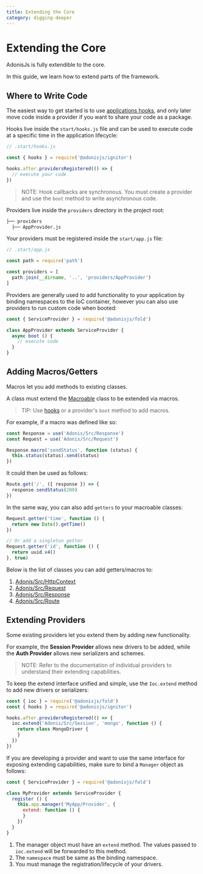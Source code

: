 ```yaml
---
title: Extending the Core
category: digging-deeper
---
```


# Extending the Core

AdonisJs is fully extendible to the core.

In this guide, we learn how to extend parts of the framework.

## Where to Write Code
The easiest way to get started is to use [applications hooks](/original/markdown/02-Concept/05-ignitor.md#hooks), and only later move code inside a provider if you want to share your code as a package.

Hooks live inside the `start/hooks.js` file and can be used to execute code at a specific time in the application lifecycle:

```js
// .start/hooks.js

const { hooks } = require('@adonisjs/ignitor')

hooks.after.providersRegistered(() => {
  // execute your code
})
```

> NOTE: Hook callbacks are synchronous. You must create a provider and use the `boot` method to write asynchronous code.

Providers live inside the `providers` directory in the project root:

```bash
├── providers
  ├── AppProvider.js
```

Your providers must be registered inside the `start/app.js` file:

```js
// .start/app.js

const path = require('path')

const providers = [
  path.join(__dirname, '..', 'providers/AppProvider')
]
```

Providers are generally used to add functionality to your application by binding namespaces to the IoC container, however you can also use providers to run custom code when booted:

```js
const { ServiceProvider } = require('@adonisjs/fold')

class AppProvider extends ServiceProvider {
  async boot () {
    // execute code
  }
}
```

## Adding Macros/Getters
Macros let you add methods to existing classes.

A class must extend the [Macroable](https://www.npmjs.com/package/macroable) class to be extended via macros.

> TIP: Use [hooks](/original/markdown/02-Concept/05-ignitor.md#hooks) or a provider's `boot` method to add macros.

For example, if a macro was defined like so:

```js
const Response = use('Adonis/Src/Response')
const Request = use('Adonis/Src/Request')

Response.macro('sendStatus', function (status) {
  this.status(status).send(status)
})
```

It could then be used as follows:

```js
Route.get('/', ({ response }) => {
  response.sendStatus(200)
})
```

In the same way, you can also add `getters` to your macroable classes:

```js
Request.getter('time', function () {
  return new Date().getTime()
})

// Or add a singleton getter
Request.getter('id', function () {
  return uuid.v4()
}, true)
```

Below is the list of classes you can add getters/macros to:

1. [Adonis/Src/HttpContext](https://github.com/adonisjs/adonis-framework/blob/develop/src/Context/index.js)
2. [Adonis/Src/Request](https://github.com/adonisjs/adonis-framework/blob/develop/src/Request/index.js)
3. [Adonis/Src/Response](https://github.com/adonisjs/adonis-framework/blob/develop/src/Response/index.js)
4. [Adonis/Src/Route](https://github.com/adonisjs/adonis-framework/blob/develop/src/Route/index.js)

## Extending Providers
Some existing providers let you extend them by adding new functionality.

For example, the **Session Provider** allows new drivers to be added, while the **Auth Provider** allows new serializers and schemes.

> NOTE: Refer to the documentation of individual providers to understand their extending capabilities.

To keep the extend interface unified and simple, use the `Ioc.extend` method to add new drivers or serializers:

```js
const { ioc } = require('@adonisjs/fold')
const { hooks } = require('@adonisjs/ignitor')

hooks.after.providersRegistered(() => {
  ioc.extend('Adonis/Src/Session', 'mongo', function () {
    return class MongoDriver {
    }
  })
})
```

If you are developing a provider and want to use the same interface for exposing extending capabilities, make sure to bind a `Manager` object as follows:

```js
const { ServiceProvider } = require('@adonisjs/fold')

class MyProvider extends ServiceProvider {
  register () {
    this.app.manager('MyApp/Provider', {
      extend: function () {
      }
    })
  }
}
```

1. The manager object must have an `extend` method. The values passed to `ioc.extend` will be forwarded to this method.
2. The `namespace` must be same as the binding namespace.
3. You must manage the registration/lifecycle of your drivers.
